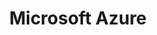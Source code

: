 ---
title: Microsoft Azure
description: Everything related to Microsoft Azure and it's product suite.
image:

# Badge style
style:
    background: "#007fff"
    color: "#ffffff"
---